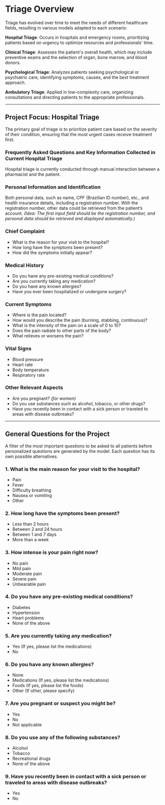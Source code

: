 # Triage Overview

Triage has evolved over time to meet the needs of different healthcare fields, resulting in various models adapted to each scenario:

**Hospital Triage**: Occurs in hospitals and emergency rooms, prioritizing patients based on urgency to optimize resources and professionals' time.

**Clinical Triage**: Assesses the patient's overall health, which may include preventive exams and the selection of organ, bone marrow, and blood donors.

**Psychological Triage**: Analyzes patients seeking psychological or psychiatric care, identifying symptoms, causes, and the best treatment approach.

**Ambulatory Triage**: Applied in low-complexity care, organizing consultations and directing patients to the appropriate professionals.

---

## Project Focus: Hospital Triage

The primary goal of triage is to prioritize patient care based on the severity of their condition, ensuring that the most urgent cases receive treatment first.

### Frequently Asked Questions and Key Information Collected in Current Hospital Triage

Hospital triage is currently conducted through manual interaction between a pharmacist and the patient.

### Personal Information and Identification
Both personal data, such as name, CPF (Brazilian ID number), etc., and health insurance details, including a registration number. With the registration number, other data could be retrieved from the patient’s account.
*(Idea: The first input field should be the registration number, and personal data should be retrieved and displayed automatically.)*

### Chief Complaint
- What is the reason for your visit to the hospital?
- How long have the symptoms been present?
- How did the symptoms initially appear?

### Medical History
- Do you have any pre-existing medical conditions?
- Are you currently taking any medication?
- Do you have any known allergies?
- Have you ever been hospitalized or undergone surgery?

### Current Symptoms
- Where is the pain located?
- How would you describe the pain (burning, stabbing, continuous)?
- What is the intensity of the pain on a scale of 0 to 10?
- Does the pain radiate to other parts of the body?
- What relieves or worsens the pain?

### Vital Signs
- Blood pressure
- Heart rate
- Body temperature
- Respiratory rate

### Other Relevant Aspects
- Are you pregnant? *(for women)*
- Do you use substances such as alcohol, tobacco, or other drugs?
- Have you recently been in contact with a sick person or traveled to areas with disease outbreaks?

---

## General Questions for the Project

A filter of the most important questions to be asked to all patients before personalized questions are generated by the model.
Each question has its own possible alternatives.

### 1. What is the main reason for your visit to the hospital?
- Pain
- Fever
- Difficulty breathing
- Nausea or vomiting
- Other

### 2. How long have the symptoms been present?
- Less than 2 hours
- Between 2 and 24 hours
- Between 1 and 7 days
- More than a week

### 3. How intense is your pain right now?
- No pain
- Mild pain
- Moderate pain
- Severe pain
- Unbearable pain

### 4. Do you have any pre-existing medical conditions?
- Diabetes
- Hypertension
- Heart problems
- None of the above

### 5. Are you currently taking any medication?
- Yes (If yes, please list the medications)
- No

### 6. Do you have any known allergies?
- None
- Medications (If yes, please list the medications)
- Foods (If yes, please list the foods)
- Other (If other, please specify)

### 7. Are you pregnant or suspect you might be?
- Yes
- No
- Not applicable

### 8. Do you use any of the following substances?
- Alcohol
- Tobacco
- Recreational drugs
- None of the above

### 9. Have you recently been in contact with a sick person or traveled to areas with disease outbreaks?
- Yes
- No
